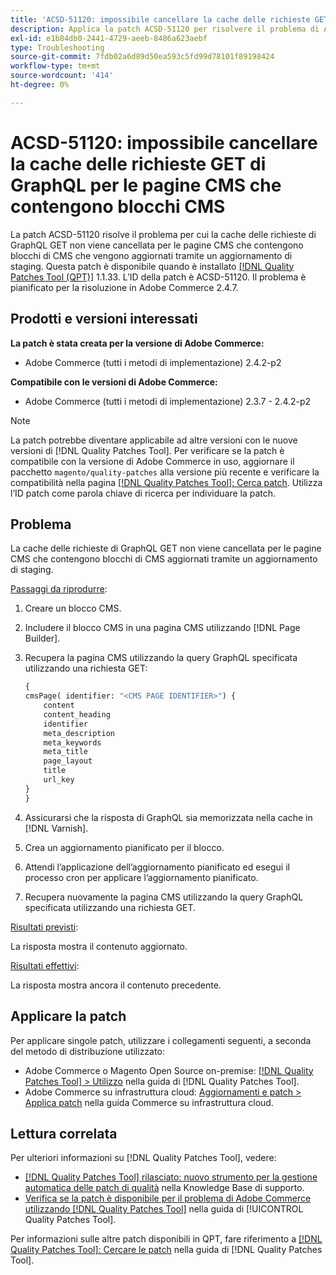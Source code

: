 ```yaml
---
title: 'ACSD-51120: impossibile cancellare la cache delle richieste GET di GraphQL per le pagine CMS che contengono blocchi CMS'
description: Applica la patch ACSD-51120 per risolvere il problema di Adobe Commerce per cui la cache delle richieste di GraphQL GET non viene cancellata per le pagine CMS che contengono blocchi di CMS.
exl-id: e1b84db0-2441-4729-aeeb-8486a623aebf
type: Troubleshooting
source-git-commit: 7fdb02a6d89d50ea593c5fd99d78101f89198424
workflow-type: tm+mt
source-wordcount: '414'
ht-degree: 0%

---
```


# ACSD-51120: impossibile cancellare la cache delle richieste GET di GraphQL per le pagine CMS che contengono blocchi CMS

La patch ACSD-51120 risolve il problema per cui la cache delle richieste di GraphQL GET non viene cancellata per le pagine CMS che contengono blocchi di CMS che vengono aggiornati tramite un aggiornamento di staging. Questa patch è disponibile quando è installato [[!DNL Quality Patches Tool (QPT)]](https://experienceleague.adobe.com/en/docs/commerce-operations/tools/quality-patches-tool/quality-patches-tool-to-self-serve-quality-patches) 1.1.33. L’ID della patch è ACSD-51120. Il problema è pianificato per la risoluzione in Adobe Commerce 2.4.7.

## Prodotti e versioni interessati

**La patch è stata creata per la versione di Adobe Commerce:**

* Adobe Commerce (tutti i metodi di implementazione) 2.4.2-p2

**Compatibile con le versioni di Adobe Commerce:**

* Adobe Commerce (tutti i metodi di implementazione) 2.3.7 - 2.4.2-p2

>[!NOTE]
>
>La patch potrebbe diventare applicabile ad altre versioni con le nuove versioni di [!DNL Quality Patches Tool]. Per verificare se la patch è compatibile con la versione di Adobe Commerce in uso, aggiornare il pacchetto `magento/quality-patches` alla versione più recente e verificare la compatibilità nella pagina [[!DNL Quality Patches Tool]: Cerca patch](https://experienceleague.adobe.com/tools/commerce-quality-patches/index.html). Utilizza l’ID patch come parola chiave di ricerca per individuare la patch.

## Problema

La cache delle richieste di GraphQL GET non viene cancellata per le pagine CMS che contengono blocchi di CMS aggiornati tramite un aggiornamento di staging.

<u>Passaggi da riprodurre</u>:

1. Creare un blocco CMS.
1. Includere il blocco CMS in una pagina CMS utilizzando [!DNL Page Builder].
1. Recupera la pagina CMS utilizzando la query GraphQL specificata utilizzando una richiesta GET:

   ```GraphQL
   {
   cmsPage( identifier: "<CMS PAGE IDENTIFIER>") {
       content
       content_heading
       identifier
       meta_description
       meta_keywords
       meta_title
       page_layout
       title
       url_key
   }
   }
   ```

1. Assicurarsi che la risposta di GraphQL sia memorizzata nella cache in [!DNL Varnish].
1. Crea un aggiornamento pianificato per il blocco.
1. Attendi l’applicazione dell’aggiornamento pianificato ed esegui il processo cron per applicare l’aggiornamento pianificato.
1. Recupera nuovamente la pagina CMS utilizzando la query GraphQL specificata utilizzando una richiesta GET.

<u>Risultati previsti</u>:

La risposta mostra il contenuto aggiornato.

<u>Risultati effettivi</u>:

La risposta mostra ancora il contenuto precedente.

## Applicare la patch

Per applicare singole patch, utilizzare i collegamenti seguenti, a seconda del metodo di distribuzione utilizzato:

* Adobe Commerce o Magento Open Source on-premise: [[!DNL Quality Patches Tool] > Utilizzo](/help/tools/quality-patches-tool/usage.md) nella guida di [!DNL Quality Patches Tool].
* Adobe Commerce su infrastruttura cloud: [Aggiornamenti e patch > Applica patch](https://experienceleague.adobe.com/docs/commerce-cloud-service/user-guide/develop/upgrade/apply-patches.html) nella guida Commerce su infrastruttura cloud.


## Lettura correlata

Per ulteriori informazioni su [!DNL Quality Patches Tool], vedere:

* [[!DNL Quality Patches Tool] rilasciato: nuovo strumento per la gestione automatica delle patch di qualità](https://experienceleague.adobe.com/en/docs/commerce-operations/tools/quality-patches-tool/quality-patches-tool-to-self-serve-quality-patches) nella Knowledge Base di supporto.
* [Verifica se la patch è disponibile per il problema di Adobe Commerce utilizzando  [!DNL Quality Patches Tool]](/help/tools/quality-patches-tool/patches-available-in-qpt/check-patch-for-magento-issue-with-magento-quality-patches.md) nella guida di [!UICONTROL Quality Patches Tool].


Per informazioni sulle altre patch disponibili in QPT, fare riferimento a [[!DNL Quality Patches Tool]: Cercare le patch](https://experienceleague.adobe.com/tools/commerce-quality-patches/index.html) nella guida di [!DNL Quality Patches Tool].
